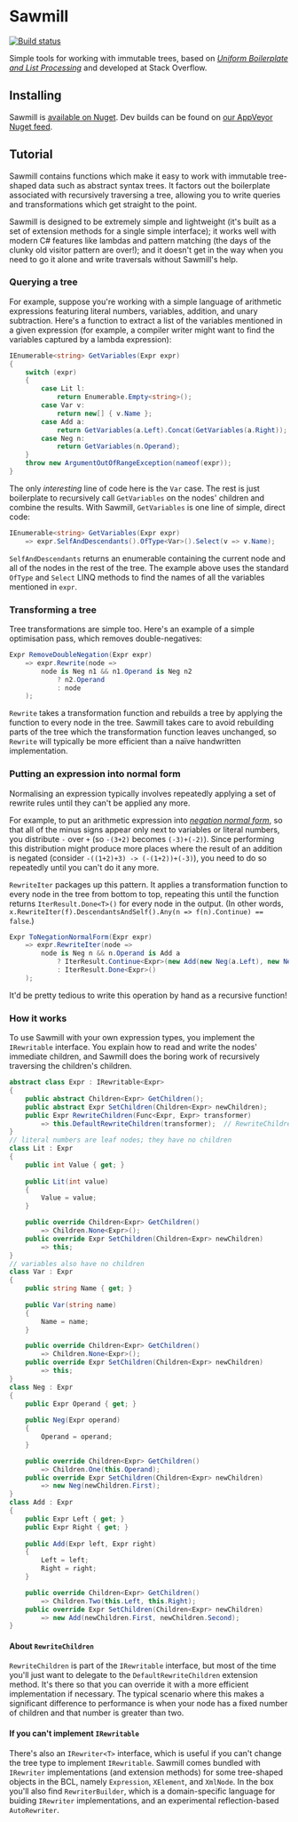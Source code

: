 Sawmill
=======

[![Build status](https://ci.appveyor.com/api/projects/status/cc2fnul624198x02?svg=true)](https://ci.appveyor.com/project/benjamin-hodgson/sawmill)

Simple tools for working with immutable trees, based on [_Uniform Boilerplate and List Processing_](http://ndmitchell.com/downloads/paper-uniform_boilerplate_and_list_processing-30_sep_2007.pdf) and developed at Stack Overflow.

Installing
----------

Sawmill is [available on Nuget](https://www.nuget.org/packages/Sawmill/). Dev builds can be found on [our AppVeyor Nuget feed](https://ci.appveyor.com/nuget/sawmill-2d8cq9lwy37i).

Tutorial
--------

Sawmill contains functions which make it easy to work with immutable tree-shaped data such as abstract syntax trees. It factors out the boilerplate associated with recursively traversing a tree, allowing you to write queries and transformations which get straight to the point.

Sawmill is designed to be extremely simple and lightweight (it's built as a set of extension methods for a single simple interface); it works well with modern C# features like lambdas and pattern matching (the days of the clunky old visitor pattern are over!); and it doesn't get in the way when you need to go it alone and write traversals without Sawmill's help.

### Querying a tree

For example, suppose you're working with a simple language of arithmetic expressions featuring literal numbers, variables, addition, and unary subtraction. Here's a function to extract a list of the variables mentioned in a given expression (for example, a compiler writer might want to find the variables captured by a lambda expression):

```csharp
IEnumerable<string> GetVariables(Expr expr)
{
    switch (expr)
    {
        case Lit l:
            return Enumerable.Empty<string>();
        case Var v:
            return new[] { v.Name };
        case Add a:
            return GetVariables(a.Left).Concat(GetVariables(a.Right));
        case Neg n:
            return GetVariables(n.Operand);
    }
    throw new ArgumentOutOfRangeException(nameof(expr));
}
```

The only _interesting_ line of code here is the `Var` case. The rest is just boilerplate to recursively call `GetVariables` on the nodes' children and combine the results. With Sawmill, `GetVariables` is one line of simple, direct code:

```csharp
IEnumerable<string> GetVariables(Expr expr)
    => expr.SelfAndDescendants().OfType<Var>().Select(v => v.Name);
```

`SelfAndDescendants` returns an enumerable containing the current node and all of the nodes in the rest of the tree. The example above uses the standard `OfType` and `Select` LINQ methods to find the names of all the variables mentioned in `expr`.

### Transforming a tree

Tree transformations are simple too. Here's an example of a simple optimisation pass, which removes double-negatives:

```csharp
Expr RemoveDoubleNegation(Expr expr)
    => expr.Rewrite(node =>
        node is Neg n1 && n1.Operand is Neg n2
            ? n2.Operand
            : node
    );
```

`Rewrite` takes a transformation function and rebuilds a tree by applying the function to every node in the tree. Sawmill takes care to avoid rebuilding parts of the tree which the transformation function leaves unchanged, so `Rewrite` will typically be more efficient than a naïve handwritten implementation.

### Putting an expression into normal form

Normalising an expression typically involves repeatedly applying a set of rewrite rules until they can't be applied any more.

For example, to put an arithmetic expression into [_negation normal form_](https://en.wikipedia.org/wiki/Negation_normal_form), so that all of the minus signs appear only next to variables or literal numbers, you distribute `-` over `+` (so `-(3+2)` becomes `(-3)+(-2)`). Since performing this distribution might produce more places where the result of an addition is negated (consider `-((1+2)+3) -> (-(1+2))+(-3)`), you need to do so repeatedly until you can't do it any more.

`RewriteIter` packages up this pattern. It applies a transformation function to every node in the tree from bottom to top, repeating this until the function returns `IterResult.Done<T>()` for every node in the output. (In other words, `x.RewriteIter(f).DescendantsAndSelf().Any(n => f(n).Continue) == false`.)

```csharp
Expr ToNegationNormalForm(Expr expr)
    => expr.RewriteIter(node => 
        node is Neg n && n.Operand is Add a
            ? IterResult.Continue<Expr>(new Add(new Neg(a.Left), new Neg(a.Right)))
            : IterResult.Done<Expr>()
    );
```

It'd be pretty tedious to write this operation by hand as a recursive function!

### How it works

To use Sawmill with your own expression types, you implement the `IRewritable` interface. You explain how to read and write the nodes' immediate children, and Sawmill does the boring work of recursively traversing the children's children.

```csharp
abstract class Expr : IRewritable<Expr>
{
    public abstract Children<Expr> GetChildren();
    public abstract Expr SetChildren(Children<Expr> newChildren);
    public Expr RewriteChildren(Func<Expr, Expr> transformer)
        => this.DefaultRewriteChildren(transformer);  // RewriteChildren will usually be implemented using DefaultRewriteChildren, but can be overridden for efficiency
}
// literal numbers are leaf nodes; they have no children
class Lit : Expr
{
    public int Value { get; }
    
    public Lit(int value)
    {
        Value = value;
    }

    public override Children<Expr> GetChildren()
        => Children.None<Expr>();
    public override Expr SetChildren(Children<Expr> newChildren)
        => this;
}
// variables also have no children
class Var : Expr
{
    public string Name { get; }
    
    public Var(string name)
    {
        Name = name;
    }

    public override Children<Expr> GetChildren()
        => Children.None<Expr>();
    public override Expr SetChildren(Children<Expr> newChildren)
        => this;
}
class Neg : Expr
{
    public Expr Operand { get; }
    
    public Neg(Expr operand)
    {
        Operand = operand;
    }

    public override Children<Expr> GetChildren()
        => Children.One(this.Operand);
    public override Expr SetChildren(Children<Expr> newChildren)
        => new Neg(newChildren.First);
}
class Add : Expr
{
    public Expr Left { get; }
    public Expr Right { get; }
    
    public Add(Expr left, Expr right)
    {
        Left = left;
        Right = right;
    }

    public override Children<Expr> GetChildren()
        => Children.Two(this.Left, this.Right);
    public override Expr SetChildren(Children<Expr> newChildren)
        => new Add(newChildren.First, newChildren.Second);
}
```

#### About `RewriteChildren`

`RewriteChildren` is part of the `IRewritable` interface, but most of the time you'll just want to delegate to the `DefaultRewriteChildren` extension method. It's there so that you can override it with a more efficient implementation if necessary. The typical scenario where this makes a significant difference to performance is when your node has a fixed number of children and that number is greater than two.

#### If you can't implement `IRewritable`

There's also an `IRewriter<T>` interface, which is useful if you can't change the tree type to implement `IRewritable`. Sawmill comes bundled with `IRewriter` implementations (and extension methods) for some tree-shaped objects in the BCL, namely `Expression`, `XElement`, and `XmlNode`. In the box you'll also find `RewriterBuilder`, which is a domain-specific language for buiding `IRewriter` implementations, and an experimental reflection-based `AutoRewriter`.
